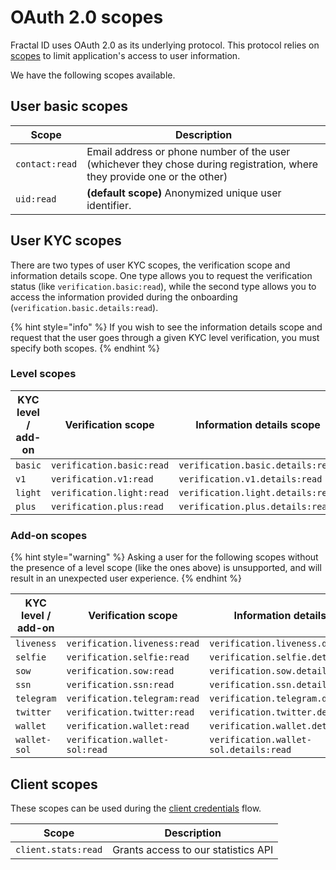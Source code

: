 # OAuth 2.0 scopes

Fractal ID uses OAuth 2.0 as its underlying protocol. This protocol relies on [scopes](https://oauth.net/2/scope/) to limit application's access to user information.

We have the following scopes available.

## User basic scopes

| Scope          | Description                                                                                                               |
| -------------- | ------------------------------------------------------------------------------------------------------------------------- |
| `contact:read` | Email address or phone number of the user (whichever they chose during registration, where they provide one or the other) |
| `uid:read`     | **(default scope)** Anonymized unique user identifier.                                                                    |

## User KYC scopes

There are two types of user KYC scopes, the verification scope and information details scope. One type allows you to request the verification status (like `verification.basic:read`), while the second type allows you to access the information provided during the onboarding (`verification.basic.details:read`).

{% hint style="info" %}
If you wish to see the information details scope and request that the user goes through a given KYC level verification, you must specify both scopes.
{% endhint %}

### Level scopes

| KYC level / add-on | Verification scope        | Information details scope         |
| ------------------ | ------------------------- | --------------------------------- |
| `basic`            | `verification.basic:read` | `verification.basic.details:read` |
| `v1`               | `verification.v1:read`    | `verification.v1.details:read`    |
| `light`            | `verification.light:read` | `verification.light.details:read` |
| `plus`             | `verification.plus:read`  | `verification.plus.details:read`  |

### Add-on scopes

{% hint style="warning" %}
Asking a user for the following scopes without the presence of a level scope (like the ones above) is unsupported, and will result in an unexpected user experience.
{% endhint %}

| KYC level / add-on | Verification scope             | Information details scope              |
| ------------------ | ------------------------------ | -------------------------------------- |
| `liveness`         | `verification.liveness:read`   | `verification.liveness.details:read`   |
| `selfie`           | `verification.selfie:read`     | `verification.selfie.details:read`     |
| `sow`              | `verification.sow:read`        | `verification.sow.details:read`        |
| `ssn`              | `verification.ssn:read`        | `verification.ssn.details:read`        |
| `telegram`         | `verification.telegram:read`   | `verification.telegram.details:read`   |
| `twitter`          | `verification.twitter:read`    | `verification.twitter.details:read`    |
| `wallet`           | `verification.wallet:read`     | `verification.wallet.details:read`     |
| `wallet-sol`       | `verification.wallet-sol:read` | `verification.wallet-sol.details:read` |

## Client scopes

These scopes can be used during the [client credentials](back-office-integration/client-authorization.md#client-credentials-grant-flow) flow.

| Scope               | Description                         |
| ------------------- | ----------------------------------- |
| `client.stats:read` | Grants access to our statistics API |
